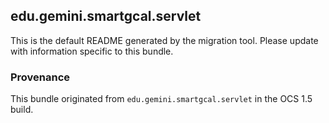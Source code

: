 
## edu.gemini.smartgcal.servlet

This is the default README generated by the migration tool. Please update with information specific to this bundle.

### Provenance

This bundle originated from `edu.gemini.smartgcal.servlet` in the OCS 1.5 build. 
